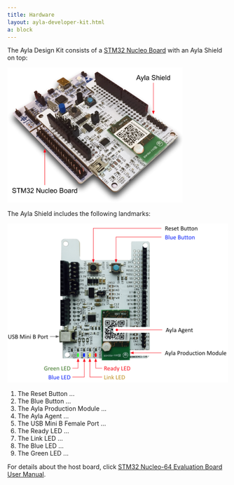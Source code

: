 ```yaml
---
title: Hardware
layout: ayla-developer-kit.html
a: block
---
```


The Ayla Design Kit consists of a [STM32 Nucleo Board](https://www.digikey.com/product-detail/en/stmicro/NUCLEO-F303RE/497-15105-ND/5052640&?gclid=EAIaIQobChMI8OT89a6E4QIVQtbACh3BJQLNEAkYBCABEgLKl_D_BwE) with an Ayla Shield on top:

<img src="ayla-dev-kit.png" width="400">

The Ayla Shield includes the following landmarks:

<img src="shield-with-labels.png" width="600">

1. The Reset Button ...
1. The Blue Button ...
1. The Ayla Production Module ...
1. The Ayla Agent ...
1. The USB Mini B Female Port ...
1. The Ready LED ...
1. The Link LED ...
1. The Blue LED ...
1. The Green LED ...

For details about the host board, click [STM32 Nucleo-64 Evaluation Board User Manual](https://www.st.com/content/ccc/resource/technical/document/user_manual/98/2e/fa/4b/e0/82/43/b7/DM00105823.pdf/files/DM00105823.pdf/jcr:content/translations/en.DM00105823.pdf).